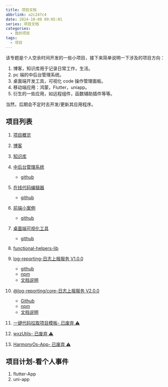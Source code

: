 ```yaml
---
title: 项目文档
abbrlink: a2c247c4
date: 2024-10-08 09:05:01
series: 项目文档
categories:
  - 我的项目
tags:
  - 项目
---
```


该专题是个人空余时间开发的一些小项目，接下来简单说明一下涉及的项目方向：

1. 博客，知识库用于记录日常工作，生活。
2. pc 端的中后台管理系统。
3. 桌面端开发工具，可视化 code 操作管理面板。
4. 移动端应用：鸿蒙，Flutter，uniapp。
5. 衍生的一些应用，如远程组件，函数辅助插件等等。

当然，后期会不定时去开发/更新其应用程序。

## 项目列表

1. [项目概览](https://wangxiaoze-view.github.io)
2. [博客](https://wangxiaoze-view.github.io/blog/)
3. [知识库](https://wangxiaoze-view.github.io/knowledge-base/)
4. [中后台管理系统](https://wangxiaoze-view.github.io/sim-admin/)

   - [github](https://github.com/wangxiaoze-view/sim-admin)

5. [在线代码编辑器](https://wangxiaoze-view.github.io/playground/)

   - [github](https://github.com/wangxiaoze-view/playground)

6. [前端小案例](https://wangxiaoze-view.github.io/web-demos/)

   - [github](https://github.com/wangxiaoze-view/web-demos)

7. [桌面端可视化工具](blog/posts/e7823bf2)

   - [github](https://github.com/wangxiaoze-view/dev-tools)

8. [functional-helpers-lib](https://github.com/wangxiaoze-view/functional-helpers-lib)

9. [log-reporting-日志上报服务 V1.0.0](/blog/posts/59c233b4)

   - [github](https://github.com/wangxiaoze-view/log-repeorting/tree/v1)
   - [npm](https://www.npmjs.com/package/log-reporting)
   - [文档说明](/blog/posts/59c233b4)

10. [@log-reporting/core-日志上报服务 V2.0.0](/blog/posts/7407fa48)

    - [Github](https://github.com/wangxiaoze-view/log-repeorting/tree/main)
    - [npm](https://www.npmjs.com/package/@log-reporting/core)
    - [文档说明](/blog/posts/7407fa48)

11. [一键代码拉取项目模板- 已废弃 ⚠️](/blog/posts/1fa3a704)
12. [wxzUtils- 已废弃 ⚠️](https://github.com/wangxiaoze-view/utilstools)
13. [HarmonyOs-App- 已废弃 ⚠️](https://github.com/wangxiaoze-view/HarmonyOs-App)

## 项目计划-看个人事件

1. flutter-App
2. uni-app
